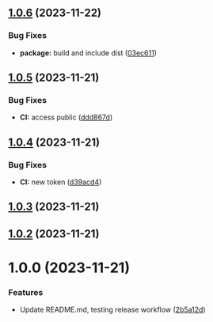 ## [1.0.6](https://github.com/airlookjs/svelte-sequence-editor/compare/v1.0.5...v1.0.6) (2023-11-22)


### Bug Fixes

* **package:** build and include dist ([03ec611](https://github.com/airlookjs/svelte-sequence-editor/commit/03ec61126a29f3d652dfeb382c32ea49b3c25088))

## [1.0.5](https://github.com/airlookjs/svelte-sequence-editor/compare/v1.0.4...v1.0.5) (2023-11-21)


### Bug Fixes

* **CI:** access public ([ddd867d](https://github.com/airlookjs/svelte-sequence-editor/commit/ddd867d0bc11c730330e24fd7e3044590897b6cd))

## [1.0.4](https://github.com/airlookjs/svelte-sequence-editor/compare/v1.0.3...v1.0.4) (2023-11-21)


### Bug Fixes

* **CI:** new token ([d39acd4](https://github.com/airlookjs/svelte-sequence-editor/commit/d39acd471043d25fc57eb15b6d2cbc3c1d1da85f))

## [1.0.3](https://github.com/airlookjs/svelte-sequence-editor/compare/v1.0.2...v1.0.3) (2023-11-21)

## [1.0.2](https://github.com/airlookjs/svelte-sequence-editor/compare/v1.0.1...v1.0.2) (2023-11-21)

# 1.0.0 (2023-11-21)

### Features

- Update README.md, testing release workflow ([2b5a12d](https://github.com/airlookjs/svelte-sequence-editor/commit/2b5a12d6a86447833132a818646050e94febdf48))

